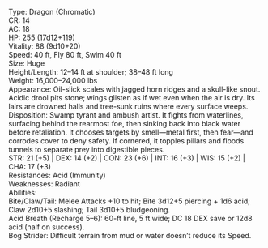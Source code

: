 Type: Dragon (Chromatic)  
CR: 14  
AC: 18  
HP: 255 (17d12+119)  
Vitality: 88 (9d10+20)  
Speed: 40 ft, Fly 80 ft, Swim 40 ft  
Size: Huge  
Height/Length: 12–14 ft at shoulder; 38–48 ft long  
Weight: 16,000–24,000 lbs  
Appearance: Oil-slick scales with jagged horn ridges and a skull-like snout. Acidic drool pits stone; wings glisten as if wet even when the air is dry. Its lairs are drowned halls and tree-sunk ruins where every surface weeps.  
Disposition: Swamp tyrant and ambush artist. It fights from waterlines, surfacing behind the rearmost foe, then sinking back into black water before retaliation. It chooses targets by smell—metal first, then fear—and corrodes cover to deny safety. If cornered, it topples pillars and floods tunnels to separate prey into digestible pieces.  
STR: 21 (+5) | DEX: 14 (+2) | CON: 23 (+6) | INT: 16 (+3) | WIS: 15 (+2) | CHA: 17 (+3)  
Resistances: Acid (Immunity)  
Weaknesses: Radiant  
Abilities:  
Bite/Claw/Tail: Melee Attacks +10 to hit; Bite 3d12+5 piercing + 1d6 acid; Claw 2d10+5 slashing; Tail 3d10+5 bludgeoning.  
Acid Breath (Recharge 5–6): 60-ft line, 5 ft wide; DC 18 DEX save or 12d8 acid (half on success).  
Bog Strider: Difficult terrain from mud or water doesn’t reduce its Speed.